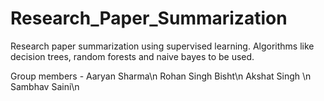 # Research_Paper_Summarization
Research paper summarization using supervised learning. Algorithms like decision trees, random forests and naive bayes to be used. 

Group members - 
Aaryan Sharma\n
Rohan Singh Bisht\n
Akshat Singh \n
Sambhav Saini\n
